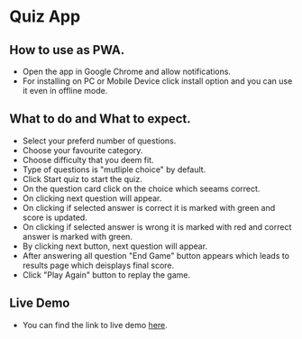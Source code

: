 # Quiz App

## How to use as PWA.
* Open the app in Google Chrome and allow notifications.
* For installing on PC or Mobile Device click install option and you can use it even in offline mode.

## What to do and What to expect.
* Select your preferd number of questions.
* Choose your favourite category.
* Choose difficulty that you deem fit.
* Type of questions is "mutliple choice" by default.
* Click Start quiz to start the quiz.
* On the question card click on the choice which seeams correct.
* On clicking next question will appear.
* On clicking if selected answer is correct it is marked with green and score is updated.
* On clicking if selected answer is wrong it is marked with red and correct answer is marked with green.
* By clicking next button, next question will appear.
* After answering all question "End Game" button appears which leads to results page which deisplays final score.
* Click "Play Again" button to replay the game.

## Live Demo
* You can find the link to live demo [here](https://project07a1-hassanalikhan.web.app/).
